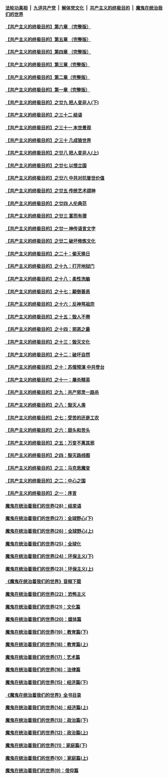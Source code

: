 ####  [法轮功真相](../../../../basic/blob/master/README.md?t=03092153) &nbsp;|&nbsp; [九评共产党](../../../../9ping.md/blob/master/README.md?t=03092153) &nbsp;|&nbsp; [解体党文化](../../../../jtdwh.md/blob/master/README.md?t=03092153)  &nbsp;|&nbsp; [共产主义的终极目的](../../../../gczydzjmd.md/blob/master/README.md?t=03092153) &nbsp;|&nbsp; [魔鬼在统治我们的世界](../../../../mgztzwmdsj.md/blob/master/README.md?t=03092153) 

#### [【共产主义的终极目的】第六章 （完整版）](../pages/nsc422/n11428913.md?t=03092153) 

#### [【共产主义的终极目的】第五章 （完整版）](../pages/nsc422/n11428912.md?t=03092153) 

#### [【共产主义的终极目的】第四章 （完整版）](../pages/nsc422/n11428907.md?t=03092153) 

#### [【共产主义的终极目的】第三章（完整版）](../pages/nsc422/n11428848.md?t=03092153) 

#### [【共产主义的终极目的】第二章（完整版）](../pages/nsc422/n11428831.md?t=03092153) 

#### [【共产主义的终极目的】第一章（完整版）](../pages/nsc422/n11417651.md?t=03092153) 

#### [【共产主义的终极目的】之廿九 把人变非人(下)](../pages/nsc422/n11344140.md?t=03092153) 

#### [【共产主义的终极目的】之三十二 结语](../pages/nsc422/n11360535.md?t=03092153) 

#### [【共产主义的终极目的】之三十一 末世景观](../pages/nsc422/n11351129.md?t=03092153) 

#### [【共产主义的终极目的】之三十 几成狼世界](../pages/nsc422/n11348280.md?t=03092153) 

#### [【共产主义的终极目的】之廿八 把人变非人(上)](../pages/nsc422/n11340492.md?t=03092153) 

#### [【共产主义的终极目的】之廿七 以恨立国](../pages/nsc422/n11336944.md?t=03092153) 

#### [【共产主义的终极目的】之廿六 中共对抗普世价值](../pages/nsc422/n11324785.md?t=03092153) 

#### [【共产主义的终极目的】之廿五 传统艺术颂神](../pages/nsc422/n11296396.md?t=03092153) 

#### [【共产主义的终极目的】之廿四 人伦典范](../pages/nsc422/n11296397.md?t=03092153) 

#### [【共产主义的终极目的】之廿三 富而有德](../pages/nsc422/n11283598.md?t=03092153) 

#### [【共产主义的终极目的】之廿一 神传语言文字](../pages/nsc422/n11263265.md?t=03092153) 

#### [【共产主义的终极目的】之廿二 破坏修炼文化](../pages/nsc422/n11245728.md?t=03092153) 

#### [【共产主义的终极目的】之二十：偷天换日](../pages/nsc422/n11238846.md?t=03092153) 

#### [【共产主义的终极目的】之十九：打开地狱门](../pages/nsc422/n11206376.md?t=03092153) 

#### [【共产主义的终极目的】之十八：柔性洗脑](../pages/nsc422/n11199994.md?t=03092153) 

#### [【共产主义的终极目的】之十七：颠倒善恶](../pages/nsc422/n11179782.md?t=03092153) 

#### [【共产主义的终极目的】之十六：反神骂祖宗](../pages/nsc422/n11166798.md?t=03092153) 

#### [【共产主义的终极目的】之十五：毁人不倦](../pages/nsc422/n11166792.md?t=03092153) 

#### [【共产主义的终极目的】之十四：邪恶之最](../pages/nsc422/n11150249.md?t=03092153) 

#### [【共产主义的终极目的】之十三：毁灭文化](../pages/nsc422/n11135227.md?t=03092153) 

#### [【共产主义的终极目的】之十二：破坏自然](../pages/nsc422/n11135214.md?t=03092153) 

#### [【共产主义的终极目的】之十：苏俄预演 中共登台](../pages/nsc422/n11118424.md?t=03092153) 

#### [【共产主义的终极目的】之十一：屠杀精英](../pages/nsc422/n11118442.md?t=03092153) 

#### [【共产主义的终极目的】之九：共产邪灵一路杀](../pages/nsc422/n11114139.md?t=03092153) 

#### [【共产主义的终极目的】之八：毁灭人类](../pages/nsc422/n11108503.md?t=03092153) 

#### [【共产主义的终极目的】之七：受苦的还是工农](../pages/nsc422/n11101809.md?t=03092153) 

#### [【共产主义的终极目的】之六：甜头和苦头](../pages/nsc422/n11096971.md?t=03092153) 

#### [【共产主义的终极目的】之五：万变不离其邪](../pages/nsc422/n11091285.md?t=03092153) 

#### [【共产主义的终极目的】之四：毁灭路线图](../pages/nsc422/n11086284.md?t=03092153) 

#### [【共产主义的终极目的】之三：马克思魔变](../pages/nsc422/n11061941.md?t=03092153) 

#### [【共产主义的终极目的】之二：中心之国](../pages/nsc422/n11047728.md?t=03092153) 

#### [【共产主义的终极目的】之一：序言](../pages/nsc422/n11086077.md?t=03092153) 

#### [魔鬼在统治着我们的世界(28)：结束语](../pages/nsc422/n10936246.md?t=03092153) 

#### [魔鬼在统治着我们的世界(27)：全球野心(下)](../pages/nsc422/n10928319.md?t=03092153) 

#### [魔鬼在统治着我们的世界(26)：全球野心(上)](../pages/nsc422/n10900318.md?t=03092153) 

#### [魔鬼在统治着我们的世界(25)：全球化](../pages/nsc422/n10788205.md?t=03092153) 

#### [魔鬼在统治着我们的世界(24)：环保主义(下)](../pages/nsc422/n10695307.md?t=03092153) 

#### [魔鬼在统治着我们的世界(23)：环保主义(上)](../pages/nsc422/n10688613.md?t=03092153) 

#### [《魔鬼在统治着我们的世界》音频下载](../pages/nsc422/n10635553.md?t=03092153) 

#### [魔鬼在统治着我们的世界(22)：恐怖主义](../pages/nsc422/n10614727.md?t=03092153) 

#### [魔鬼在统治着我们的世界(21)：文化篇](../pages/nsc422/n10597706.md?t=03092153) 

#### [魔鬼在统治着我们的世界(20)：媒体篇](../pages/nsc422/n10586579.md?t=03092153) 

#### [魔鬼在统治着我们的世界(19)：教育篇(下)](../pages/nsc422/n10564808.md?t=03092153) 

#### [魔鬼在统治着我们的世界(18)：教育篇(上)](../pages/nsc422/n10526970.md?t=03092153) 

#### [魔鬼在统治着我们的世界(17)：艺术篇](../pages/nsc422/n10499093.md?t=03092153) 

#### [魔鬼在统治着我们的世界(16)：法律篇](../pages/nsc422/n10485969.md?t=03092153) 

#### [魔鬼在统治着我们的世界(15)：经济篇(下)](../pages/nsc422/n10469975.md?t=03092153) 

#### [《魔鬼在统治着我们的世界》全书目录](../pages/nsc422/n10464261.md?t=03092153) 

#### [魔鬼在统治着我们的世界(14)：经济篇(上)](../pages/nsc422/n10457370.md?t=03092153) 

#### [魔鬼在统治着我们的世界(13)：政治篇(下)](../pages/nsc422/n10448270.md?t=03092153) 

#### [魔鬼在统治着我们的世界(12)：政治篇(上)](../pages/nsc422/n10444576.md?t=03092153) 

#### [魔鬼在统治着我们的世界(11)：家庭篇(下)](../pages/nsc422/n10440961.md?t=03092153) 

#### [魔鬼在统治着我们的世界(10)：家庭篇(上)](../pages/nsc422/n10435448.md?t=03092153) 

#### [魔鬼在统治着我们的世界(9)：信仰篇](../pages/nsc422/n10432159.md?t=03092153) 


